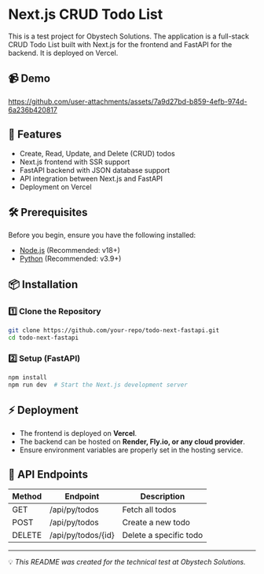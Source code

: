 # Next.js CRUD Todo List

This is a test project for Obystech Solutions. The application is a full-stack CRUD Todo List built with Next.js for the frontend and FastAPI for the backend. It is deployed on Vercel.

## 📹 Demo

https://github.com/user-attachments/assets/7a9d27bd-b859-4efb-974d-6a236b420817



## 🚀 Features

- Create, Read, Update, and Delete (CRUD) todos
- Next.js frontend with SSR support
- FastAPI backend with JSON database support
- API integration between Next.js and FastAPI
- Deployment on Vercel

## 🛠 Prerequisites

Before you begin, ensure you have the following installed:

- [Node.js](https://nodejs.org/) (Recommended: v18+)
- [Python](https://www.python.org/) (Recommended: v3.9+)

## 📦 Installation

### 1️⃣ Clone the Repository

```sh
git clone https://github.com/your-repo/todo-next-fastapi.git
cd todo-next-fastapi
```

### 2️⃣  Setup (FastAPI)

```sh
npm install
npm run dev  # Start the Next.js development server
```

## ⚡ Deployment

- The frontend is deployed on **Vercel**.
- The backend can be hosted on **Render, Fly.io, or any cloud provider**.
- Ensure environment variables are properly set in the hosting service.

## 📜 API Endpoints

| Method | Endpoint           | Description            |
| ------ | ------------------ | ---------------------- |
| GET    | /api/py/todos      | Fetch all todos        |
| POST   | /api/py/todos      | Create a new todo      |
| DELETE | /api/py/todos/{id} | Delete a specific todo |

---

💡 *This README was created for the technical test at Obystech Solutions.*

